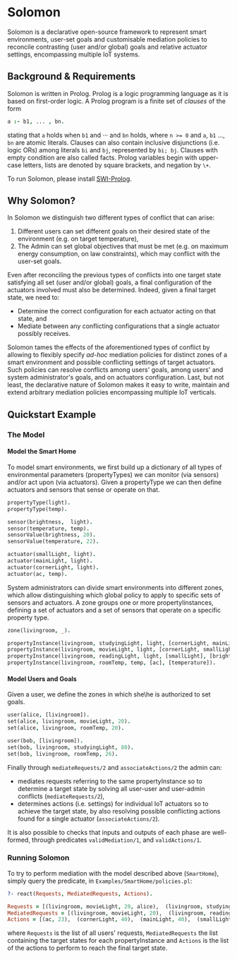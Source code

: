 # Solomon

Solomon is a declarative open-source framework to represent smart environments, user-set goals and customisable mediation policies to reconcile contrasting (user and/or global) goals and relative actuator settings, encompassing multiple IoT systems.

## Background & Requirements

Solomon is written in Prolog. Prolog is a logic programming language as it is based on first-order logic. A Prolog program is a finite set of *clauses* of the form

```prolog
a :- b1, ... , bn.
```

stating  that `a` holds  when `b1` and ··· and `bn` holds,  where `n >= 0` and `a`, `b1` ..., `bn` are atomic literals. Clauses can also contain inclusive disjunctions (i.e. logic ORs) among literals `bi` and `bj`, represented by `bi; bj`. Clauses with empty condition are also called facts. Prolog variables begin with upper-case letters, lists are denoted by square brackets, and negation by `\+`.

To run Solomon, please install [SWI-Prolog](https://www.swi-prolog.org/Download.html).

## Why Solomon?

In Solomon we distinguish two different types of conflict that can arise:

1. Different users can set different goals on their desired state of the environment (e.g. on target temperature), 
2. The Admin can set global objectives that must be met (e.g. on maximum energy consumption, on law constraints), which may conflict with the user-set goals.
   
Even after reconciling the previous types of conflicts into one target state satisfying all set (user and/or global) goals, a final configuration of the actuators involved must also be determined. Indeed, given a final target state, we need to:

* Determine the correct configuration for each actuator acting on that state, and 
* Mediate between any conflicting configurations that a single actuator possibly receives.

Solomon tames the effects of the aforementioned types of conflict by allowing to flexibly specify *ad-hoc* mediation policies for distinct zones of a smart environment and possible conflicting settings of target actuators. Such policies can resolve conflicts among users' goals, among users' and system administrator's goals, and on actuators configuration. Last, but not least, the declarative nature of Solomon makes it easy to write, maintain and extend arbitrary mediation policies encompassing multiple IoT verticals.

## Quickstart Example

### The Model

#### Model the Smart Home

To model smart environments, we first build up a dictionary of all types of environmental parameters (propertyTypes) we can monitor (via sensors) and/or act upon (via actuators). Given a propertyType we can then define actuators and sensors that sense or operate on that. 
```prolog
propertyType(light).
propertyType(temp).

sensor(brightness,  light).
sensor(temperature, temp).
sensorValue(brightness, 20).
sensorValue(temperature, 22).

actuator(smallLight, light).
actuator(mainLight, light).
actuator(cornerLight, light).
actuator(ac, temp).
```

System administrators can divide smart environments into different zones, which allow distinguishing which global policy to apply to specific sets of sensors and actuators.  A zone groups one or more propertyIinstances, defining a set of actuators and a set of sensors that operate on a specific property type.
```prolog
zone(livingroom, _).

propertyInstance(livingroom, studyingLight, light, [cornerLight, mainLight], [brightness]).
propertyInstance(livingroom, movieLight, light, [cornerLight, smallLight], [brightness]).
propertyInstance(livingroom, readingLight, light, [smallLight], [brightness]).
propertyInstance(livingroom, roomTemp, temp, [ac], [temperature]).
```

#### Model Users and Goals

Given a user, we define the zones in which she\he is authorized to set goals.

```prolog
user(alice, [livingroom]).
set(alice, livingroom, movieLight, 20).
set(alice, livingroom, roomTemp, 20).

user(bob, [livingroom]).
set(bob, livingroom, studyingLight, 80).
set(bob, livingroom, roomTemp, 26).
```

Finally through `mediateRequests/2` and `associateActions/2` the admin can:
* mediates requests referring to the same propertyInstance so to determine a target state by solving all user-user and user-admin conflicts (`mediateRequests/2`),
* determines actions (i.e. settings) for individual IoT actuators so to achieve the target state, by also resolving possible conflicting actions found for a single actuator (`associateActions/2`).

It is also possible to checks that inputs and outputs of each phase are well-formed, through predicates `validMediation/1`, and `validActions/1`.

### Running Solomon

To try to perform mediation with the model described above (`SmartHome`), simply query the predicate, in `Examples/SmartHome/policies.pl`:

```prolog
?- react(Requests, MediatedRequests, Actions).

Requests = [(livingroom, movieLight, 20, alice),  (livingroom, studyingLight, 80, bob),  (livingroom, roomTemp, 20, alice),  (livingroom, roomTemp, 26, bob)],
MediatedRequests = [(livingroom, movieLight, 20),  (livingroom, readingLight, 0),  (livingroom, roomTemp, 23),  (livingroom, studyingLight, 80)],
Actions = [(ac, 23),  (cornerLight, 40),  (mainLight, 40),  (smallLight, 10)].
```
where `Requests` is the list of all users' requests, `MediatedRequests` the list containing the target states for each propertyInstance and `Actions` is the list of the actions to perform to reach the final target state.
